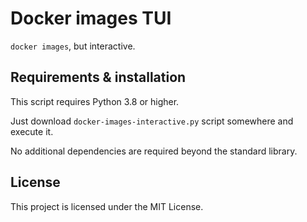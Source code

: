 # Docker images TUI

`docker images`, but interactive.

## Requirements & installation

This script requires Python 3.8 or higher.

Just download `docker-images-interactive.py` script somewhere and execute it.

No additional dependencies are required beyond the standard library.

## License

This project is licensed under the MIT License.
